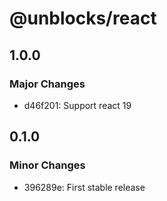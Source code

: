 # @unblocks/react

## 1.0.0

### Major Changes

- d46f201: Support react 19

## 0.1.0

### Minor Changes

- 396289e: First stable release
